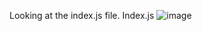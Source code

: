 


Looking at the index.js file.
Index.js
![image](https://user-images.githubusercontent.com/63084488/141403910-635375a2-8867-4d2f-94ac-e9345e04c802.png)
